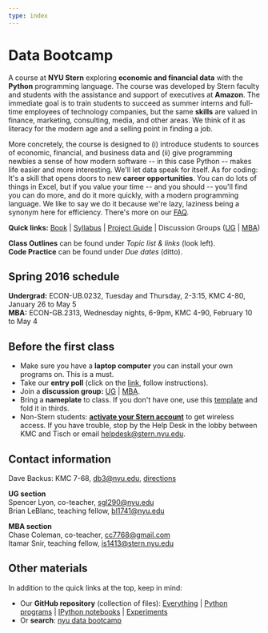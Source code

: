 ```yaml
---
type: index
---
```


# Data Bootcamp

A course at **NYU Stern** exploring **economic and financial data** with the **Python** programming language. The course was developed by Stern faculty and students with the assistance and support of executives at **Amazon**. The immediate goal is to train students to succeed as summer interns and full-time employees of technology companies, but the same **skills** are valued in finance, marketing, consulting, media, and other areas. We think of it as literacy for the modern age and a selling point in finding a job.

More concretely, the course is designed to (i) introduce students to sources of economic, financial, and business data and (ii) give programming newbies a sense of how modern software -- in this case Python -- makes life easier and more interesting. We'll let data speak for itself. As for coding: It's a skill that opens doors to new **career opportunities**. You can do lots of things in Excel, but if you value your time -- and you should -- you'll find you can do more, and do it more quickly, with a modern programming language. We like to say we do it because we're lazy, laziness being a synonym here for efficiency. There's more on our [FAQ](http://databootcamp.nyuecon.com/bootcamp_faq). 
   
**Quick links:**  [Book](https://www.gitbook.com/book/davebackus/test/details) | [Syllabus](https://github.com/DaveBackus/Data_Bootcamp/blob/master/Documents/bootcamp_syllabus.pdf) | [Project Guide](https://github.com/DaveBackus/Data_Bootcamp/blob/master/Documents/bootcamp_project.pdf) | Discussion Groups ([UG](https://groups.google.com/forum/#!forum/nyu_data_bootcamp_ug) | [MBA](https://groups.google.com/forum/#!forum/nyu_data_bootcamp_mba))

**Class Outlines** can be found under *Topic list & links* (look left). <br> **Code Practice** can be found under *Due dates* (ditto). 

<!--
| [Topic list & links](/bootcamp_outline) | [UG Due Dates](/bootcamp_duedates_ug) | [MBA Due Dates](/bootcamp_duedates_mba) 
--> 


## Spring 2016 schedule 

**Undergrad:**  ECON-UB.0232, Tuesday and Thursday, 2-3:15, KMC 4-80, January 26 to May 5 <br> 
**MBA:**  ECON-GB.2313, Wednesday nights, 6-9pm, KMC 4-90, February 10 to May 4


## Before the first class 

* Make sure you have a **laptop computer** you can install your own programs on.  This is a must.  
* Take our **entry poll** (click on the [link](https://docs.google.com/forms/d/1N7ugrqIQNHm_e1BLVAtaRMnC8SmSiTDMoYBy_0FYZic/viewform), follow instructions).  
* Join a **discussion group:** [UG](https://groups.google.com/forum/#!forum/nyu_data_bootcamp_ug) | [MBA](https://groups.google.com/forum/#!forum/nyu_data_bootcamp_mba).
* Bring a **nameplate** to class.  If you don't have one, use this [template](https://docs.google.com/document/d/18mDKqDO-48wbwYfFEGD0BAYJRsshRRRxR9IEKhekTWM/edit?usp=sharing) and fold it in thirds. 
* Non-Stern students:  **[activate your Stern account](https://w3.stern.nyu.edu/start/home)** to get wireless access.  If you have trouble, stop by the Help Desk in the lobby between KMC and Tisch or email [helpdesk@stern.nyu.edu](mailto:helpdesk@stern.nyu.edu).  


## Contact information

Dave Backus:  KMC 7-68, [db3@nyu.edu](mailto:db3@nyu.edu), [directions](http://pages.stern.nyu.edu/~dbackus/)

**UG section** <br> Spencer Lyon, co-teacher, [sgl290@nyu.edu](mailto:sgl290@nyu.edu) <br> Brian LeBlanc, teaching fellow, [bl1741@nyu.edu](mailto:bl1741@nyu.edu) 

**MBA section** <br> Chase Coleman, co-teacher, [cc7768@gmail.com](mailto:cc7768@gmail.com) <br> Itamar Snir, teaching fellow, [is1413@stern.nyu.edu](mailto:is1413@stern.nyu.edu)  


## Other materials

In addition to the quick links at the top, keep in mind:  

* Our **GitHub repository** (collection of files): [Everything](https://github.com/DaveBackus/Data_Bootcamp) | [Python programs](https://github.com/DaveBackus/Data_Bootcamp/tree/master/Code/Python) | [IPython notebooks](https://github.com/DaveBackus/Data_Bootcamp/tree/master/Code/IPython) | [Experiments](https://github.com/DaveBackus/Data_Bootcamp/tree/master/Code/Lab)
* Or **search**:  [nyu data bootcamp](http://lmgtfy.com/?q=nyu+data+bootcamp)

